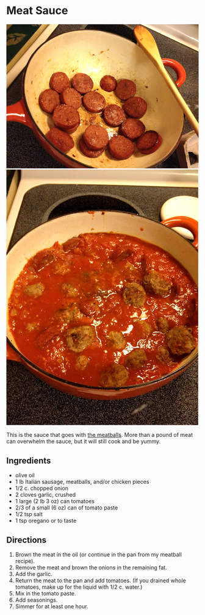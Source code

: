 [photographed]: ../indices/photographed.html

# Meat Sauce

![with sausage](../images/with_sausage.jpg)
![with sauce](../images/with_sauce.jpg)

This is the sauce that goes with [the meatballs](../meat/meatballs.md). More than a pound of meat can overwhelm the sauce, but it will still cook and be yummy.


## Ingredients

* olive oil
* 1 lb Italian sausage, meatballs, and/or chicken pieces
* 1/2 c. chopped onion
* 2 cloves garlic, crushed
* 1 large (2 lb 3 oz) can tomatoes
* 2/3 of a small (6 oz) can of tomato paste
* 1/2 tsp salt
* 1 tsp oregano or to taste


## Directions

1. Brown the meat in the oil (or continue in the pan from my meatball recipe). 
2. Remove the meat and brown the onions in the remaining fat. 
3. Add the garlic. 
4. Return the meat to the pan and add tomatoes. (If you drained whole tomatoes, make up for the liquid with 1/2 c. water.)
5. Mix in the tomato paste. 
6. Add seasonings. 
7. Simmer for at least one hour.
